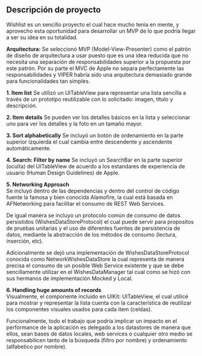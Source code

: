 ## Descripción de proyecto ##
Wishlist es un sencillo proyecto el cual hace mucho tenia en mente, y aprovecho esta oportunidad para desarrollar un MVP de lo que podría llegar a ser su idea en su totalidad.

**Arquitectura:**
Se seleccionó MVP (Model-View-Presenter) como el patrón de diseño de arquitectura a usar puesto que es una idea reducida que no necesita una separación de responsabilidades superior a la propuesta por este patrón.
Por su parte el MVC de Apple no separa perfectamente las responsabilidades y VIPER habría sido una arquitectura demasiado grande para funcionalidades tan simples.

**1. Item list**
Se utilizó un UITableView para representar una lista sencilla a través de un prototipo reutilizable con lo solicitado: imagen, título y descripción.

**2. Item details**
Se pueden ver los detalles básicos en la lista y seleccionar uno para ver los detalles y la foto en un tamaño mayor.

**3. Sort alphabetically**
Se incluyó un botón de ordenamiento en la parte superior izquierda el cual cambia entre descendente y ascendente automáticamente.

**4. Search: Filter by name**
Se incluyó un SearchBar en la parte superior (oculta) del UITableView de acuerdo a los estandares de experiencia de usuario (Human Design Guidelines) de Apple.

**5. Networking Approach**  
Se incluyó dentro de las dependencias y dentro del control de código fuente la famosa y bien conocida Alamofire, la cual está basada en AFNetworking para facilitar el consumo de REST Web Services.

De igual manera se incluyo un protocolo común de consumo de datos persistidos (WishesDataStoreProtocol) el cual puede servir para propositos de pruebas unitarias y el uso de diferentes fuentes de persistencia de datos, mediante la abstracción de los métodos de consumo (lectura, inserción, etc).

Adicionalmente se dejó una implementación de WishesDataStoreProtocol conocida como NetworkWishesDataStore la cual representa de manera precisa el consumo de un posible Web Service existente y que se debe sencillamente utilizar en el WishesDataManager tal cual como se hizó con sus hermanos de implementación Mocked y Local.

**6. Handling huge amounts of records**  
Visualmente, el componente incluido en UIKit: UITableView, el cual utilicé para mostrar y representar la lista cuenta con la característica de reutilizar los componentes visuales usados para cada item (celdas).

Funcionalmente, todo el trabajo que podría implicar un impacto en el performance de la aplicación es delegado a los datastores de manera que ellos, sean bases de datos locales, web services o cualquier otro medio se responsabilicen tanto de la búsqueda (filtro por nombre) y ordenamiento (alfabetico por nombre).
